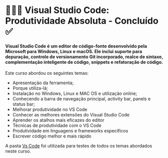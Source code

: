 # 👩🏼‍💻  Visual Studio Code: Produtividade Absoluta - Concluído ✅

#### Visual Studio Code é um editor de código-fonte desenvolvido pela Microsoft para Windows, Linux e macOS. Ele inclui suporte para depuração, controle de versionamento Git incorporado, realce de sintaxe, complementação inteligente de código, snippets e refatoração de código.

Este curso abordou os seguintes temas: 
- Apresentação da ferramenta;
- Porque utiliza-lá;
- Instalação no Windows, Linux e MAC OS e utilização online;
- Conhecendo a barra de navegação principal, activity bar, panels e status bar;
- Melhorar produtividade no VS Code
- Conhecer as melhores extensões do Visual Studio Code
- Aprender os atalhos mais eficazes do editor
- Técnicas de produtividade com o VS Code
- Produtividade em linguagens e frameworks específicos
- Escrever código melhor e mais rápido


A pasta [Vs Code](/modulo1/vsCode/) foi utilizada para testes de todos os temas abordados neste curso. 